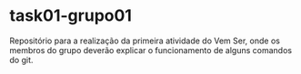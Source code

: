 # task01-grupo01
Repositório para a realização da primeira atividade do Vem Ser, onde os membros do grupo deverão explicar o funcionamento de alguns comandos do git.
